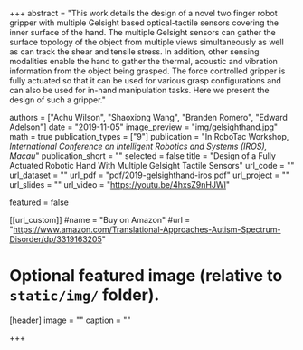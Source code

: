 +++
abstract = "This work details the design of a novel two finger robot gripper with multiple Gelsight based optical-tactile sensors covering the inner surface of the hand. The multiple Gelsight sensors can gather the surface topology of the object from multiple views simultaneously as well as can track the shear and tensile stress. In addition, other sensing modalities enable the hand to gather the thermal, acoustic and vibration information from the object being grasped. The force controlled gripper is fully actuated so that it can be used for various grasp configurations and can also be used for in-hand manipulation tasks. Here we present the design of such a gripper."

authors = ["Achu Wilson", "Shaoxiong Wang", "Branden Romero", "Edward Adelson"]
date = "2019-11-05"
image_preview = "img/gelsighthand.jpg"
math = true
publication_types = ["9"]
publication = "In  RoboTac Workshop, *International Conference on Intelligent Robotics and Systems (IROS), Macau*"
publication_short = ""
selected = false
title = "Design of a Fully Actuated Robotic Hand With Multiple Gelsight Tactile Sensors"
url_code = ""
url_dataset = ""
url_pdf = "pdf/2019-gelsighthand-iros.pdf"
url_project = ""
url_slides = ""
url_video = "https://youtu.be/4hxsZ9nHJWI"

featured = false

[[url_custom]]
#name = "Buy on Amazon"
#url = "https://www.amazon.com/Translational-Approaches-Autism-Spectrum-Disorder/dp/3319163205"

# Optional featured image (relative to `static/img/` folder).
[header]
image = ""
caption = ""

+++
